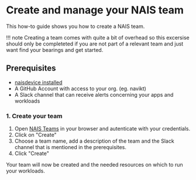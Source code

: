# Create and manage your NAIS team

This how-to guide shows you how to create a NAIS team.

!!! note 
    Creating a team comes with quite a bit of overhead so this excersise should only be completeted if you are not part of a relevant team and just want find your bearings and get started.

## Prerequisites
- [naisdevice installed](../how-to/naisdevice/install.md)
- A GitHub Account with access to your org. (eg. navikt) 
- A Slack channel that can receive alerts concerning your apps and workloads

### 1. Create your team

1. Open [NAIS Teams](https://teams.nav.cloud.nais.io/) in your browser and autenticate with your credentials.
2. Click on "Create" 
3. Choose a team name, add a description of the team and the Slack channel that is mentioned in the prerequisites.
4. Click "Create"

Your team will now be created and the needed resources on which to run your workloads.